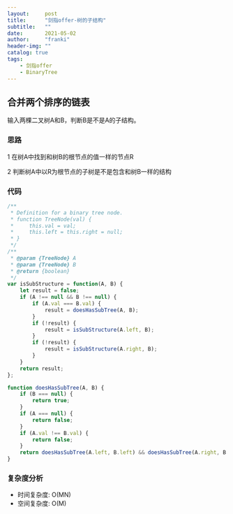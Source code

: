 ```yaml
---
layout:     post
title:      "剑指offer-树的子结构"
subtitle:   ""
date:       2021-05-02
author:     "franki"
header-img: ""
catalog: true
tags:
    - 剑指offer
    - BinaryTree
---
```


## 合并两个排序的链表

输入两棵二叉树A和B，判断B是不是A的子结构。

### 思路

1 在树A中找到和树B的根节点的值一样的节点R

2 判断树A中以R为根节点的子树是不是包含和树B一样的结构

### 代码

```js
/**
 * Definition for a binary tree node.
 * function TreeNode(val) {
 *     this.val = val;
 *     this.left = this.right = null;
 * }
 */
/**
 * @param {TreeNode} A
 * @param {TreeNode} B
 * @return {boolean}
 */
var isSubStructure = function(A, B) {
    let result = false;
    if (A !== null && B !== null) {
        if (A.val === B.val) {
            result = doesHasSubTree(A, B);
        }
        if (!result) {
            result = isSubStructure(A.left, B);
        }
        if (!result) {
            result = isSubStructure(A.right, B);
        }
    }
    return result;
};

function doesHasSubTree(A, B) {
    if (B === null) {
        return true;
    }
    if (A === null) {
        return false;
    }
    if (A.val !== B.val) {
        return false;
    }
    return doesHasSubTree(A.left, B.left) && doesHasSubTree(A.right, B.right);
}
```

### 复杂度分析

- 时间复杂度: O(MN)
- 空间复杂度: O(M)
